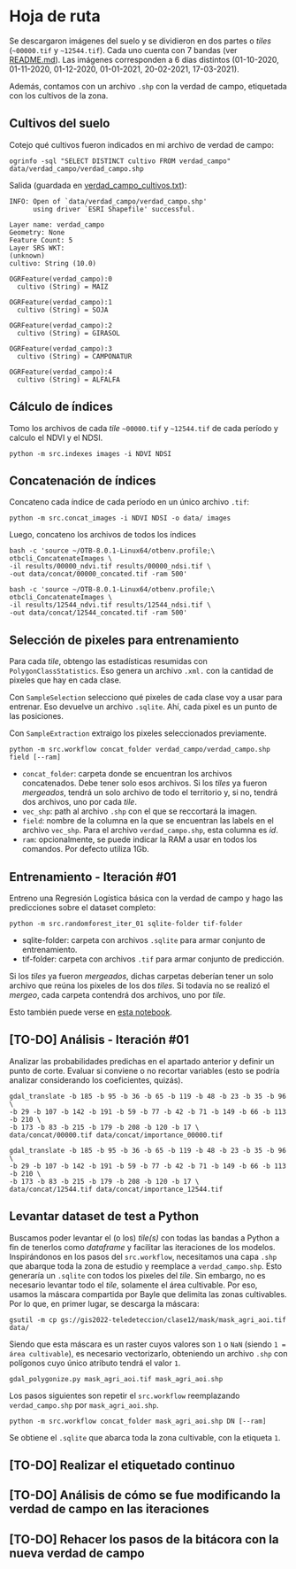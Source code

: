 # Hoja de ruta

Se descargaron imágenes del suelo y se dividieron en dos partes o _tiles_
(`~00000.tif` y `~12544.tif`). Cada uno cuenta con 7 bandas (ver [README.md](../README.md)). Las imágenes
corresponden a 6 días distintos (01-10-2020, 01-11-2020,
01-12-2020, 01-01-2021, 20-02-2021, 17-03-2021).

Además, contamos con un archivo `.shp` con la verdad de
campo, etiquetada con los cultivos de la zona.

## Cultivos del suelo

Cotejo qué cultivos fueron indicados en mi archivo de verdad de campo:

```
ogrinfo -sql "SELECT DISTINCT cultivo FROM verdad_campo" data/verdad_campo/verdad_campo.shp
```

Salida (guardada en [verdad_campo_cultivos.txt](verdad_campo_cultivos.txt)):

```
INFO: Open of `data/verdad_campo/verdad_campo.shp'
      using driver `ESRI Shapefile' successful.

Layer name: verdad_campo
Geometry: None
Feature Count: 5
Layer SRS WKT:
(unknown)
cultivo: String (10.0)

OGRFeature(verdad_campo):0
  cultivo (String) = MAIZ

OGRFeature(verdad_campo):1
  cultivo (String) = SOJA

OGRFeature(verdad_campo):2
  cultivo (String) = GIRASOL

OGRFeature(verdad_campo):3
  cultivo (String) = CAMPONATUR

OGRFeature(verdad_campo):4
  cultivo (String) = ALFALFA
```

## Cálculo de índices

Tomo los archivos de cada _tile_ `~00000.tif` y `~12544.tif` de cada período y calculo el
NDVI y el NDSI.

```
python -m src.indexes images -i NDVI NDSI
```

## Concatenación de índices

Concateno cada índice de cada período en un único archivo `.tif`:

```
python -m src.concat_images -i NDVI NDSI -o data/ images
```

Luego, concateno los archivos de todos los índices

```
bash -c 'source ~/OTB-8.0.1-Linux64/otbenv.profile;\
otbcli_ConcatenateImages \
-il results/00000_ndvi.tif results/00000_ndsi.tif \
-out data/concat/00000_concated.tif -ram 500'
```

```
bash -c 'source ~/OTB-8.0.1-Linux64/otbenv.profile;\
otbcli_ConcatenateImages \
-il results/12544_ndvi.tif results/12544_ndsi.tif \
-out data/concat/12544_concated.tif -ram 500'
```

## Selección de pixeles para entrenamiento

Para cada _tile_, obtengo las estadísticas resumidas con
`PolygonClassStatistics`. Eso genera un archivo `.xml.`
con la cantidad de pixeles que hay en cada clase.

Con `SampleSelection` selecciono qué pixeles de cada clase voy a usar para
entrenar. Eso devuelve un archivo `.sqlite`. Ahí, cada pixel es un punto de
las posiciones.

Con `SampleExtraction` extraigo los pixeles seleccionados previamente.

```
python -m src.workflow concat_folder verdad_campo/verdad_campo.shp field [--ram]
```

- `concat_folder`: carpeta donde se encuentran los archivos concatenados.
Debe tener solo esos archivos. Si los _tiles_ ya fueron _mergeados_, tendrá
un solo archivo de todo el territorio y, si no, tendrá dos archivos, uno por
cada _tile_.
- `vec_shp`: path al archivo `.shp` con el que se reccortará la imagen.
- `field`: nombre de la columna en la que se encuentran las labels en el archivo
`vec_shp`. Para el archivo `verdad_campo.shp`, esta columna es _id_.
- `ram`: opcionalmente, se puede indicar la RAM a usar en todos los comandos.
Por defecto utiliza 1Gb.

## Entrenamiento - Iteración #01

Entreno una Regresión Logística básica con la verdad de campo y
hago las predicciones sobre el dataset completo:

```
python -m src.randomforest_iter_01 sqlite-folder tif-folder
```

- sqlite-folder: carpeta con archivos `.sqlite` para armar conjunto de entrenamiento.
- tif-folder: carpeta con archivos `.tif` para armar conjunto de predicción.

Si los _tiles_ ya fueron _mergeados_, dichas carpetas deberían tener un solo archivo
que reúna los pixeles de los dos _tiles_. Si todavía no se realizó el _mergeo_, cada
carpeta contendrá dos archivos, uno por _tile_.

Esto también puede verse en [esta notebook](../nb/modelo_sklearn.ipynb).
## [TO-DO] Análisis - Iteración #01

Analizar las probabilidades predichas en el apartado anterior y definir un punto de
corte.
Evaluar si conviene o no recortar variables (esto se podría analizar considerando los
coeficientes, quizás).

```
gdal_translate -b 185 -b 95 -b 36 -b 65 -b 119 -b 48 -b 23 -b 35 -b 96 \
-b 29 -b 107 -b 142 -b 191 -b 59 -b 77 -b 42 -b 71 -b 149 -b 66 -b 113 -b 210 \
-b 173 -b 83 -b 215 -b 179 -b 208 -b 120 -b 17 \
data/concat/00000.tif data/concat/importance_00000.tif
```
```
gdal_translate -b 185 -b 95 -b 36 -b 65 -b 119 -b 48 -b 23 -b 35 -b 96 \
-b 29 -b 107 -b 142 -b 191 -b 59 -b 77 -b 42 -b 71 -b 149 -b 66 -b 113 -b 210 \
-b 173 -b 83 -b 215 -b 179 -b 208 -b 120 -b 17 \
data/concat/12544.tif data/concat/importance_12544.tif
```

## Levantar dataset de test a Python

Buscamos poder levantar el (o los) _tile(s)_ con todas las bandas
a Python a fin de tenerlos como _dataframe_ y facilitar las iteraciones
de los modelos. Inspirándonos en los pasos del `src.workflow`,
necesitamos una capa `.shp` que abarque toda la zona de estudio y
reemplace a `verdad_campo.shp`. Esto generaría un `.sqlite` con todos
los pixeles del _tile_. Sin embargo, no es necesario levantar todo el
_tile_, solamente el área cultivable. Por eso, usamos la máscara
compartida por Bayle que delimita las zonas cultivables. Por lo que,
en primer lugar, se descarga la máscara:

```
gsutil -m cp gs://gis2022-teledeteccion/clase12/mask/mask_agri_aoi.tif data/
```

Siendo que esta máscara es un raster cuyos valores son `1` o `NaN`
(siendo `1 = área cultivable`), es necesario vectorizarlo, obteniendo
un archivo `.shp` con polígonos cuyo único atributo tendrá el valor `1`.

```
gdal_polygonize.py mask_agri_aoi.tif mask_agri_aoi.shp
```

Los pasos siguientes son repetir el `src.workflow` reemplazando
`verdad_campo.shp` por `mask_agri_aoi.shp`.

```
python -m src.workflow concat_folder mask_agri_aoi.shp DN [--ram]
```

Se obtiene el `.sqlite` que abarca toda la zona cultivable, con
la etiqueta `1`.

## [TO-DO] Realizar el etiquetado continuo

## [TO-DO] Análisis de cómo se fue modificando la verdad de campo en las iteraciones

## [TO-DO] Rehacer los pasos de la bitácora con la nueva verdad de campo
